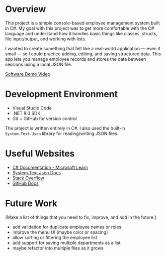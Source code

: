 # Overview

This project is a simple console-based employee management system built in C#. My goal with this project was to get more comfortable with the C# language and understand how it handles basic things like classes, structs, file input/output, and working with lists.

I wanted to create something that felt like a real-world application — even if small — so I could practice adding, editing, and saving structured data. This app lets you manage employee records and stores the data between sessions using a local JSON file.

[Software Demo Video](http://youtube.link.goes.here)

# Development Environment

- Visual Studio Code
- .NET 8.0 SDK
- Git + GitHub for version control

The project is written entirely in C#. I also used the built-in `System.Text.Json` library for reading/writing JSON files.

# Useful Websites

- [C# Documentation - Microsoft Learn](https://learn.microsoft.com/en-us/dotnet/csharp/)
- [System.Text.Json Docs](https://learn.microsoft.com/en-us/dotnet/api/system.text.json)
- [Stack Overflow](https://stackoverflow.com/)
- [GitHub Docs](https://docs.github.com/)

# Future Work

{Make a list of things that you need to fix, improve, and add in the future.}

- add validation for duplicate employee names or roles
- improve the menu UI (maybe color or spacing)
- allow sorting or filtering the employee list
- add support for saving multiple departments as a list
- maybe refactor into multiple files as it grows